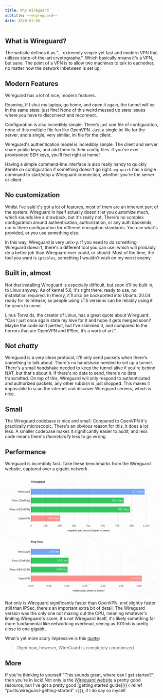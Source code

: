 ```yaml
---
title: Why Wireguard
subtitle: ~~whyreguard~~
date: 2020-03-06
---
```


## What is Wireguard?

The website defines it as "... extremely simple yet fast and modern VPN that utilizes state-of-the-art cryptography.". Which basically means it's a VPN, but sane. The point of a VPN is to allow two machines to talk to eachother, no matter how the network inbetween is set up.

## Modern Features

Wireguard has a lot of nice, modern features.

Roaming, If I shut my laptop, go home, and open it again, the tunnel will be in the same state: just fine! None of this weird messed up state issues where you have to disconnect and reconnect.

Configuration is also incredibly simple. There's just one file of configuration, none of this multiple file fun like OpenVPN. Just a single ini file for the server, and a single, very similar, ini file for the client.

Wireguard's authentication model is incredibly simple. The client and server share public keys, and add them to their config files. If you've ever provisioned SSH keys, you'll feel right at home!

Having a simple command-line interface is also really handy to quickly iterate on configuration if something doesn't go right. `wg-quick` has a single command to start/stop a Wireguard connection, whether you're the server or client.

## No customization

Whilst I've said it's got a lot of features, most of them are an inherent part of the system. Wireguard in itself actually doesn't let you customize much, which sounds like a drawback, but it's really not. There's no complex configuration around authentication, authorization, or any auth backends, nor is there configuration for different encryption standards. You use what's provided, or you use something else.

In this way, Wireguard is very unix-y. If you need to do something Wireguard doesn't, there's a different tool you can use, which will probably do a better job than Wireguard ever could, or should. Most of the time, the tool you want is `iptables`, something I wouldn't wish on my worst enemy.

## Built in, almost

Not that installing Wireguard is especially difficult, but soon it'll be built in, to Linux anyway. As of kernel 5.6, it's right there, ready to use, no installation required. In theory, it'll also be backported into Ubuntu 20.04 ready for its release, so people using LTS versions can be reliably using it for years to come.

Linus Torvalds, the creator of Linux, has a great quote about Wireguard: "Can I just once again state my love for it and hope it gets merged soon? Maybe the code isn’t perfect, but I’ve skimmed it, and compared to the horrors that are OpenVPN and IPSec, it’s a work of art."

## Not _chatty_

Wireguard is a very clean protocol, it'll only send packets when there's something to talk about. There's no handshake needed to set up a tunnel. There's a small handshake needed to keep the tunnel alive if you're behind NAT, but that's about it.  If there's no data to send, there's no data transmitted. On top of this, Wireguard will only respond to authenticated and authorized packets, any other rubbish is just dropped. This makes it impossible to scan the internet and discover Wireguard servers, which is nice.

## Small

The Wireguard codebase is nice and small. Compared to OpenVPN it's practically microscopic. There's an obvious reason for this, it does a lot less. A smaller codebase makes it significantly easier to audit, and less code means there's _theoretically_ less to go wrong.

## Performance

Wireguard is incredibly fast. Take these benchmarks from the Wireguard website, captured over a gigabit network.

![Wireguard benchmarks. [src](https://www.Wireguard.com/performance/#results)](charts.png)

Not only is Wireguard significantly faster than OpenVPN, and slightly faster still than IPSec, there's an important extra bit of detail. The Wireguard version was the only one not maxing out the CPU, meaning whatever's limiting Wireguard's score, it's not Wireguard itself, it's likely something far more fundamental like networking overhead, seeing as 1011mb is pretty close to one gigabit.

What's yet more scary impressive is this [quote](https://www.Wireguard.com/performance/#performance-roadmap):

> Right now, however, WireGuard is completely unoptimized.

## More

If you're thinking to yourself "This sounds great, where can I get started?", then you're in luck! Not only is the [Wireguard website](https://www.Wireguard.com/) a pretty good resource, but I've got a pretty good [getting started guide]({{< relref "posts/wireguard-getting-started" >}}), if I do say so myself.
